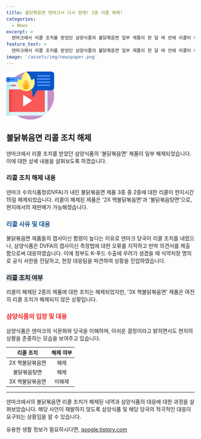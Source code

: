```yaml
---
title: 불닭볶음면 덴마크서 다시 판매! 2종 리콜 해제!
categories:
  - News
excerpt: >
  덴마크에서 리콜 조치를 받았던 삼양식품의 불닭볶음면 일부 제품이 한 달 여 만에 리콜이 해제됐다. 덴마크 당국은 해당 제품들의 캡사이신 함량 문제로 리콜을 결정했지만, 삼양식품은 이에 반박 의견서를 제출하고 대응에 나섰다. 이에 따라 2X 핵불닭볶음면과 불닭볶음탕면의 리콜이 해제되었고, 현지 판매가 재개됐다. 그러나 3X 핵불닭볶음면 제품에 대한 리콜은 아직 해제되지 않았다. 삼양식품은 현지 식문화와 당국을 이해하며 이에 대한 아쉬움을 표명했다.
feature_text: >
  덴마크에서 리콜 조치를 받았던 삼양식품의 불닭볶음면 일부 제품이 한 달 여 만에 리콜이 해제됐다. 덴마크 당국은 해당 제품들의 캡사이신 함량 문제로 리콜을 결정했지만, 삼양식품은 이에 반박 의견서를 제출하고 대응에 나섰다. 이에 따라 2X 핵불닭볶음면과 불닭볶음탕면의 리콜이 해제되었고, 현지 판매가 재개됐다. 그러나 3X 핵불닭볶음면 제품에 대한 리콜은 아직 해제되지 않았다. 삼양식품은 현지 식문화와 당국을 이해하며 이에 대한 아쉬움을 표명했다.
image: '/assets/img/newspaper.png'
---
```


<p><img src="/assets/img/news.png" alt="rentncar 속보" /></p>

<h2 data-ke-size="size26">불닭볶음면 리콜 조치 해제</h2>

<p data-ke-size="size16">덴마크에서 리콜 조치를 받았던 삼양식품의 '불닭볶음면' 제품이 일부 해제되었습니다. 이에 대한 상세 내용을 살펴보도록 하겠습니다.</p>

<h3>리콜 조치 해제 내용</h3>

<p data-ke-size="size16">덴마크 수의식품청(DVFA)가 내린 불닭볶음면 제품 3종 중 2종에 대한 리콜이 현지시간 15일 해제되었습니다. 리콜이 해제된 제품은 '2X 핵불닭볶음면'과 '불닭볶음탕면'으로, 현지에서의 재판매가 가능해졌습니다.</p>

<h3><span style="color: #1a5490;">리콜 사유 및 대응</span></h3>

<p data-ke-size="size16">불닭볶음면 제품들의 캡사이신 함량이 높다는 이유로 덴마크 당국이 리콜 조치를 내렸으나, 삼양식품은 DVFA의 캡사이신 측정법에 대한 오류를 지적하고 반박 의견서를 제출함으로써 대응하였습니다. 이에 정부도 K-푸드 수출에 우려가 생겼을 때 식약처장 명의로 공식 서한을 전달하고, 현장 대응팀을 파견하여 상황을 진압하였습니다.</p>

<h3><span style="background-color: #21538527;"><b>리콜 조치 여부</b></span></h3>

<p data-ke-size="size16">리콜이 해제된 2종의 제품에 대한 조치는 해제되었지만, '3X 핵불닭볶음면' 제품은 여전히 리콜 조치가 해제되지 않은 상황입니다.</p>

<h3><b><span style="color: #ee2323;">삼양식품의 입장 및 대응</span></b></h3>

<p data-ke-size="size16">삼양식품은 덴마크의 식문화와 당국을 이해하며, 아쉬운 결정이라고 밝히면서도 현지의 상황을 존중하는 모습을 보여주고 있습니다.</p>

<table>
<thead>
<tr>
<th style="text-align: center;">리콜 조치</th>
<th style="text-align: center;">해제 여부</th>
</tr>
</thead>
<tbody>
<tr>
<td style="text-align: center;">2X 핵불닭볶음면</td>
<td style="text-align: center;">해제</td>
</tr>
<tr>
<td style="text-align: center;">불닭볶음탕면</td>
<td style="text-align: center;">해제</td>
</tr>
<tr>
<td style="text-align: center;">3X 핵불닭볶음면</td>
<td style="text-align: center;">미해제</td>
</tr>
</tbody>
</table>

<hr data-ke-style="hr3" />

<p data-ke-size="size16">덴마크에서의 불닭볶음면 리콜 조치가 해제된 내역과 삼양식품의 대응에 대한 과정을 살펴보았습니다. 해당 사안이 재발하지 않도록 삼양식품 및 해당 당국의 적극적인 대응이 요구되는 상황임을 알 수 있습니다.</p>
유용한 생활 정보가 필요하시다면, <a href="https://qoogle.tistory.com" rel="dofollow">qoogle.tistory.com</a>


